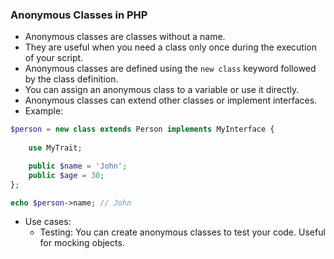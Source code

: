 ### Anonymous Classes in PHP
- Anonymous classes are classes without a name.
- They are useful when you need a class only once during the execution of your script.
- Anonymous classes are defined using the `new class` keyword followed by the class definition.
- You can assign an anonymous class to a variable or use it directly.
- Anonymous classes can extend other classes or implement interfaces.
- Example:
```php
$person = new class extends Person implements MyInterface { 
    
    use MyTrait;

    public $name = 'John';
    public $age = 30;
};

echo $person->name; // John
```
- Use cases:
  - Testing: You can create anonymous classes to test your code. Useful for mocking objects.